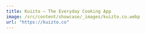 ```yaml
---
title: Kuizto — The Everyday Cooking App
image: /src/content/showcase/_images/kuizto.co.webp
url: "https://kuizto.co"
---
```

